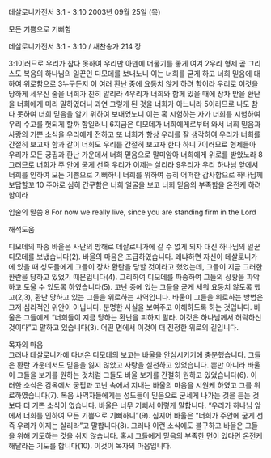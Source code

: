 데살로니가전서 3:1 - 3:10 
2003년 09월 25일 (목)

모든 기쁨으로 기뻐함



데살로니가전서 3:1 - 3:10 / 새찬송가 214 장


3:1이러므로 우리가 참다 못하여 우리만 아덴에 머물기를 좋게 여겨 
2우리 형제 곧 그리스도 복음의 하나님의 일꾼인 디모데를 보내노니 이는 너희를 굳게 하고 너희 믿음에 대하여 위로함으로 
3누구든지 이 여러 환난 중에 요동치 않게 하려 함이라 우리로 이것을 당하게 세우신 줄을 너희가 친히 알리라 
4우리가 너희와 함께 있을 때에 장차 받을 환난을 너희에게 미리 말하였더니 과연 그렇게 된 것을 너희가 아느니라 
5이러므로 나도 참다 못하여 너희 믿음을 알기 위하여 보내었노니 이는 혹 시험하는 자가 너희를 시험하여 우리 수고를 헛되게 할까 함일러니 
6지금은 디모데가 너희에게로부터 와서 너희 믿음과 사랑의 기쁜 소식을 우리에게 전하고 또 너희가 항상 우리를 잘 생각하여 우리가 너희를 간절히 보고자 함과 같이 너희도 우리를 간절히 보고자 한다 하니 
7이러므로 형제들아 우리가 모든 궁핍과 환난 가운데서 너희 믿음으로 말미암아 너희에게 위로를 받았노라 
8그러므로 너희가 주 안에 굳게 선즉 우리가 이제는 살리라 
9우리가 우리 하나님 앞에서 너희를 인하여 모든 기쁨으로 기뻐하니 너희를 위하여 능히 어떠한 감사함으로 하나님께 보답할꼬 
10 주야로 심히 간구함은 너희 얼굴을 보고 너희 믿음의 부족함을 온전케 하려 함이라 

입술의 말씀 
8 For now we really live, since you are standing firm in the Lord

해석도움





디모데의 파송 
바울은 사단의 방해로 데살로니가에 갈 수 없게 되자 대신 하나님의 일꾼 디모데를 보냈습니다(2). 바울의 마음은 조급하였습니다. 왜냐하면 자신이 데살로니가에 있을 때 성도들에게 그들이 장차 환란을 당할 것이라고 했었는데, 그들이 지금 그러한 환란을 당하고 있었기 때문입니다(4). 그리하여 디모데를 파송하여 그들의 상황을 파악하고 도울 수 있도록 하였습니다(5). 고난 중에 있는 그들을 굳게 세워 요동치 않도록 했고(2,3), 환난 당하고 있는 그들을 위로하는 사역입니다. 바울이 그들을 위로하는 방법은 그저 심리적인 위안이 아닙니다. 분명한 사실을 보여주고 이해하도록 하는 것입니다. 바울은 그들에게 “너희들이 지금 당하는 환난을 피하지 말라. 이것은 하나님께서 허락하신 것이다”고 말하고 있습니다(3). 어떤 면에서 이것이 더 진정한 위로의 길입니다. 

목자의 마음  
그러나 데살로니가에 다녀온 디모데의 보고는 바울을 안심시키기에 충분했습니다. 그들은 환란 가운데서도 믿음을 잃지 않았고 사랑을 실천하고 있었습니다. 뿐만 아니라 바울이 그들을 보기를 원하는 것처럼 그들도 바울 보기를 간절히 원하고 있었습니다(6). 이러한 소식은 감옥에서 궁핍과 고난 속에서 지내는 바울의 마음을 시원케 하였고 그를 위로하였습니다(7). 복음 사역자들에게는 성도들이 믿음으로 굳세게 나가는 것을 듣는 것보다 더 기쁜 소식이 없습니다. 바울은 너무 기뻐서 이렇게 말합니다. “우리가 하나님 앞에서 너희를 인하여 모든 기쁨으로 기뻐하니”(9). 심지어 바울은 “너희가 주안에 굳게 선즉 우리가 이제는 살리라”고 말합니다(8). 그러나 이런 소식에도 불구하고 바울은 그들을 위해 기도하는 것을 쉬지 않습니다. 혹시 그들에게 믿음의 부족한 면이 있다면 온전케 해달라는 기도를 합니다(10). 이것이 목자의 마음입니다.